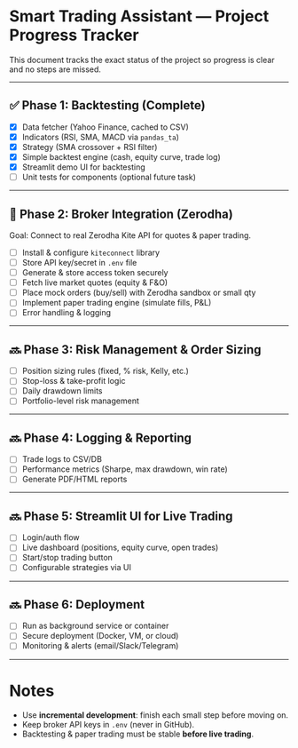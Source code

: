 # Smart Trading Assistant — Project Progress Tracker

This document tracks the exact status of the project so progress is clear and no steps are missed.

---

## ✅ Phase 1: Backtesting (Complete)
- [x] Data fetcher (Yahoo Finance, cached to CSV)
- [x] Indicators (RSI, SMA, MACD via `pandas_ta`)
- [x] Strategy (SMA crossover + RSI filter)
- [x] Simple backtest engine (cash, equity curve, trade log)
- [x] Streamlit demo UI for backtesting
- [ ] Unit tests for components (optional future task)

---

## 🚧 Phase 2: Broker Integration (Zerodha)
Goal: Connect to real Zerodha Kite API for quotes & paper trading.

- [ ] Install & configure `kiteconnect` library
- [ ] Store API key/secret in `.env` file
- [ ] Generate & store access token securely
- [ ] Fetch live market quotes (equity & F&O)
- [ ] Place mock orders (buy/sell) with Zerodha sandbox or small qty
- [ ] Implement paper trading engine (simulate fills, P&L)
- [ ] Error handling & logging

---

## 🔜 Phase 3: Risk Management & Order Sizing
- [ ] Position sizing rules (fixed, % risk, Kelly, etc.)
- [ ] Stop-loss & take-profit logic
- [ ] Daily drawdown limits
- [ ] Portfolio-level risk management

---

## 🔜 Phase 4: Logging & Reporting
- [ ] Trade logs to CSV/DB
- [ ] Performance metrics (Sharpe, max drawdown, win rate)
- [ ] Generate PDF/HTML reports

---

## 🔜 Phase 5: Streamlit UI for Live Trading
- [ ] Login/auth flow
- [ ] Live dashboard (positions, equity curve, open trades)
- [ ] Start/stop trading button
- [ ] Configurable strategies via UI

---

## 🔜 Phase 6: Deployment
- [ ] Run as background service or container
- [ ] Secure deployment (Docker, VM, or cloud)
- [ ] Monitoring & alerts (email/Slack/Telegram)

---

# Notes
- Use **incremental development**: finish each small step before moving on.
- Keep broker API keys in `.env` (never in GitHub).
- Backtesting & paper trading must be stable **before live trading**.
